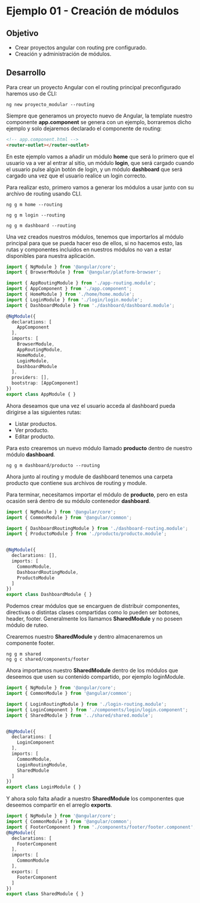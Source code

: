 # Ejemplo 01 - Creación de módulos

## Objetivo

* Crear proyectos angular con routing pre configurado.
* Creación y administración de módulos.

## Desarrollo

Para crear un proyecto Angular con el routing principal preconfigurado haremos uso de CLI:

```
ng new proyecto_modular --routing
```

Siempre que generamos un proyecto nuevo de Angular, la template nuestro componente __app.component__ se genera con un ejemplo, borraremos dicho ejemplo y solo dejaremos declarado el componente de routing:

```html
<!-- app.component.html -->
<router-outlet></router-outlet>
```

En este ejemplo vamos a añadir un módulo __home__ que será lo primero que el usuario va a ver al entrar al sitio, un módulo __login__, que será cargado cuando el usuario pulse algún botón de login, y un módulo __dashboard__ que será cargado una vez que el usuario realice un login correcto.

Para realizar esto, primero vamos a generar los módulos a usar junto con su archivo de routing usando CLI.

```
ng g m home --routing

ng g m login --routing

ng g m dashboard --routing

```

Una vez creados nuestros módulos, tenemos que importarlos al módulo principal para que se pueda hacer eso de ellos, si no hacemos esto, las rutas y componentes incluidos en nuestros módulos no van a estar disponibles para nuestra aplicación.

```typescript
import { NgModule } from '@angular/core';
import { BrowserModule } from '@angular/platform-browser';

import { AppRoutingModule } from './app-routing.module';
import { AppComponent } from './app.component';
import { HomeModule } from './home/home.module';
import { LoginModule } from './login/login.module';
import { DashboardModule } from './dashboard/dashboard.module';

@NgModule({
  declarations: [
    AppComponent
  ],
  imports: [
    BrowserModule,
    AppRoutingModule,
    HomeModule,
    LoginModule,
    DashboardModule
  ],
  providers: [],
  bootstrap: [AppComponent]
})
export class AppModule { }
```
Ahora deseamos que una vez el usuario acceda al dashboard pueda dirigirse a las siguientes rutas:
* Listar productos.
* Ver producto.
* Editar producto.

Para esto crearemos un nuevo módulo llamado __producto__ dentro de nuestro módulo __dashboard__.

```
ng g m dashboard/producto --routing
```

Ahora junto al routing y module de dashboard tenemos una carpeta producto que contiene sus archivos de routing y module.

Para terminar, necesitamos importar el módulo de __producto__, pero en esta ocasión será dentro de su módulo contenedor __dashboard__.

```typescript
import { NgModule } from '@angular/core';
import { CommonModule } from '@angular/common';

import { DashboardRoutingModule } from './dashboard-routing.module';
import { ProductoModule } from './producto/producto.module';


@NgModule({
  declarations: [],
  imports: [
    CommonModule,
    DashboardRoutingModule,
    ProductoModule
  ]
})
export class DashboardModule { }
```
Podemos crear módulos que se encarguen de distribuir componentes, directivas o distintas clases compartidas como lo pueden ser botones, header, footer. Generalmente los llamamos __SharedModule__ y no poseen módulo de ruteo.


Crearemos nuestro __SharedModule__ y dentro almacenaremos un componente footer.


```
ng g m shared
ng g c shared/components/footer
```

Ahora importamos nuestro __SharedModule__ dentro de los módulos que deseemos que usen su contenido compartido, por ejemplo loginModule.

```typescript
import { NgModule } from '@angular/core';
import { CommonModule } from '@angular/common';

import { LoginRoutingModule } from './login-routing.module';
import { LoginComponent } from './components/login/login.component';
import { SharedModule } from '../shared/shared.module';


@NgModule({
  declarations: [
    LoginComponent
  ],
  imports: [
    CommonModule,
    LoginRoutingModule,
    SharedModule
  ]
})
export class LoginModule { }
```
Y ahora solo falta añadir a nuestro __SharedModule__ los componentes que deseemos compartir en el arreglo __exports__.

```typescript
import { NgModule } from '@angular/core';
import { CommonModule } from '@angular/common';
import { FooterComponent } from './components/footer/footer.component';
@NgModule({
  declarations: [
    FooterComponent
  ],
  imports: [
    CommonModule
  ],
  exports: [
    FooterComponent
  ]
})
export class SharedModule { }
```